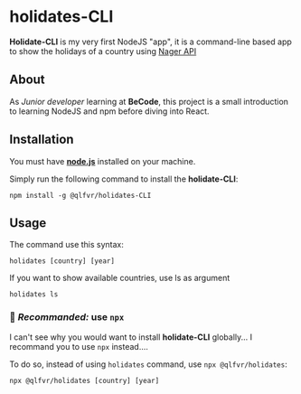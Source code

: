 # holidates-CLI


**Holidate-CLI** is my very first NodeJS "app", it is a command-line based app to show the holidays of a country using [Nager API](https://date.nager.at/Api)

## About

As *Junior developer* learning at  **BeCode**, this project is a small introduction to learning NodeJS and npm before diving into React. 

## Installation

You must have [**node.js**](https://nodejs.org/en/) installed on your machine.

Simply run the following command to install the **holidate-CLI**:

	npm install -g @qlfvr/holidates-CLI

## Usage

The command use this syntax:

    holidates [country] [year]

If you want to show available  countries, use ls as argument

    holidates ls
    
### 🎉 _Recommanded:_ use `npx`

I can't see why you would want to install **holidate-CLI** globally... I recommand you to use `npx` instead....

To do so, instead of using `holidates` command, use `npx @qlfvr/holidates`:

	npx @qlfvr/holidates [country] [year]



